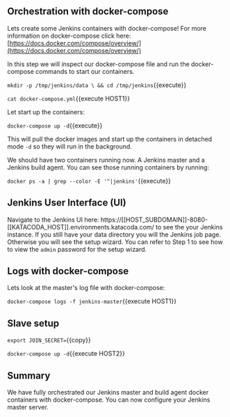 ## Orchestration with docker-compose

Lets create some Jenkins containers with docker-compose! For more information on docker-compose click here: [https://docs.docker.com/compose/overview/](https://docs.docker.com/compose/overview/)

In this step we will inspect our docker-compose file and run the docker-compose commands to start our containers.

`mkdir -p /tmp/jenkins/data \
    && cd /tmp/jenkins`{{execute}}

`cat docker-compose.yml`{{execute HOST1}}

Let start up the containers:

`docker-compose up -d`{{execute}}

This will pull the docker images and start up the containers in detached mode `-d` so they will run in the background.

We should have two containers running now. A Jenkins master and a Jenkins build agent. You can see those running containers by running:

`docker ps -a | grep --color -E '^|jenkins'`{{execute}}

## Jenkins User Interface (UI)

Navigate to the Jenkins UI here: https://[[HOST_SUBDOMAIN]]-8080-[[KATACODA_HOST]].environments.katacoda.com/ to see the your Jenkins instance. If you still have your data directory you will the Jenkins job page. Otherwise you will see the setup wizard. You can refer to Step 1 to see how to view the `admin` password for the setup wizard.

## Logs with docker-compose

Lets look at the master's log file with docker-compose:

`docker-compose logs -f jenkins-master`{{execute HOST1}}

## Slave setup

`export JOIN_SECRET=`{{copy}}

`docker-compose up -d`{{execute HOST2}}

## Summary

We have fully orchestrated our Jenkins master and build agent docker containers with docker-compose. You can now configure your Jenkins master server.